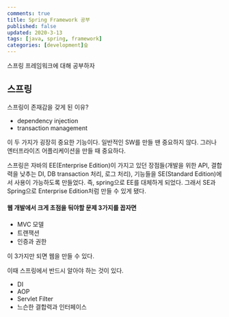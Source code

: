 ```yaml
---
comments: true
title: Spring Framework 공부
published: false
updated: 2020-3-13
tags: [java, spring, framework]
categories: [development]슾
---
```


스프링 프레임워크에 대해 공부하자



## 스프링

스프링이 존재감을 갖게 된 이유?

- dependency injection
- transaction management

이 두 가지가 굉장히 중요한 기능이다. 일반적인 SW를 만들 땐 중요하지 않다. 그러나 엔터프라이즈 어플리케이션을 만들 때 중요하다. 

스프링은 자바의 EE(Enterprise Edition)이 가지고 있던 장점들(개발을 위한 API, 결합력을 낮추는 DI, DB transaction 처리, 로그 처리), 기능들을 SE(Standard Edition)에서 사용이 가능하도록 만들었다. 즉, spring으로 EE를 대체하게 되었다. 그래서 SE과 Spring으로 Enterprise Edition처럼 만들 수 있게 됐다.

#### 웹 개발에서 크게 초점을 둬야할 문제 3가지를 꼽자면

- MVC 모델
- 트랜잭션
- 인증과 권한

이 3가지만 되면 웹을 만들 수 있다. 

이때 스프링에서 반드시 알아야 하는 것이 있다.

- DI
- AOP
- Servlet Filter
- 느슨한 결합력과 인터페이스

